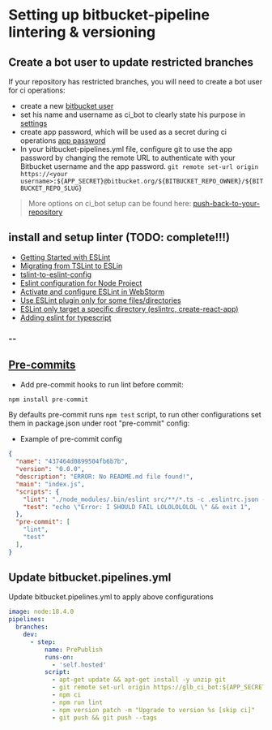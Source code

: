 # Setting up bitbucket-pipeline lintering & versioning

## Create a bot user to update restricted branches
If your repository has restricted branches, you will need to create a bot user for ci operations:

- create a new [bitbucket user](https://id.atlassian.com/signup?application=bitbucket)
- set his name and username as ci_bot to clearly state his purpose in [settings](https://bitbucket.org/account/settings/)
- create app password, which will be used as a secret during ci operations  [app password](https://bitbucket.org/account/settings/app-passwords/)
- In your bitbucket-pipelines.yml file, configure git to use the app password by changing the remote URL to authenticate with your Bitbucket username and the app password.
  `git remote set-url origin https://<your username>:${APP_SECRET}@bitbucket.org/${BITBUCKET_REPO_OWNER}/${BITBUCKET_REPO_SLUG}`
> More options on ci_bot setup can be found here: [push-back-to-your-repository](https://support.atlassian.com/bitbucket-cloud/docs/push-back-to-your-repository/)

## install and setup linter (TODO: complete!!!)

- [Getting Started with ESLint](https://eslint.org/docs/latest/user-guide/getting-started)
- [Migrating from TSLint to ESLin](https://medium.com/@KevinBGreene/migrating-from-tslint-to-eslint-6382f8bd3b6)
- [tslint-to-eslint-config](https://github.com/typescript-eslint/tslint-to-eslint-config)
- [Eslint configuration for Node Project](https://dev.to/drsimplegraffiti/eslint-configuration-for-node-project-275l)
- [Activate and configure ESLint in WebStorm](https://www.jetbrains.com/help/webstorm/eslint.html#ws_js_eslint_activate)
- [Use ESLint plugin only for some files/directories](https://stackoverflow.com/questions/59900258/use-eslint-plugin-only-for-some-files-directories)
- [ESLint only target a specific directory (eslintrc, create-react-app)](https://stackoverflow.com/questions/48087277/eslint-only-target-a-specific-directory-eslintrc-create-react-app)
-  [Adding eslint for typescript](https://khalilstemmler.com/blogs/typescript/eslint-for-typescript/)

### --

## [Pre-commits](https://www.npmjs.com/package/pre-commit)

- Add pre-commit hooks to run lint before commit: 
```sh
npm install pre-commit
```
By defaults pre-commit runs `npm test` script, to run other configurations set them in package.json under root "pre-commit" config:
- Example of pre-commit config
```json lines
{
  "name": "437464d0899504fb6b7b",
  "version": "0.0.0",
  "description": "ERROR: No README.md file found!",
  "main": "index.js",
  "scripts": {
    "lint": "./node_modules/.bin/eslint src/**/*.ts -c .eslintrc.json --ext .ts",
    "test": "echo \"Error: I SHOULD FAIL LOLOLOLOLOL \" && exit 1",
  },
  "pre-commit": [
    "lint",
    "test"
  ],
}
```

## Update bitbucket.pipelines.yml

Update bitbucket.pipelines.yml to apply above configurations
```yml
image: node:18.4.0
pipelines:
  branches:
    dev:
      - step:
          name: PrePublish
          runs-on:
            - 'self.hosted'
          script:
            - apt-get update && apt-get install -y unzip git
            - git remote set-url origin https://glb_ci_bot:${APP_SECRET}@bitbucket.org/picupmedia/api.git
            - npm ci
            - npm run lint
            - npm version patch -m "Upgrade to version %s [skip ci]"
            - git push && git push --tags
```






